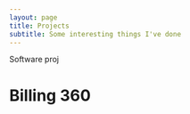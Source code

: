 ```yaml
---
layout: page
title: Projects
subtitle: Some interesting things I've done
---
```


Software proj
# Billing 360
